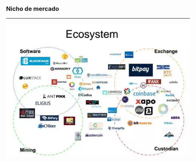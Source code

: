 ### Nicho de mercado
----------------
![Ecosistema Bitcoin](resources/bitcoin_ecosystem.png)<!-- .element: style="border:0px; box-shadow: 0 0 0 rgba(0, 0, 0, 0);" -->